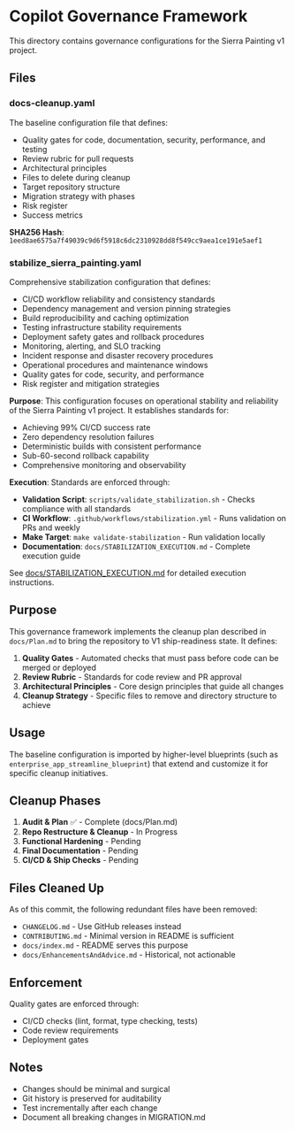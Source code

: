 # Copilot Governance Framework

This directory contains governance configurations for the Sierra Painting v1 project.

## Files

### docs-cleanup.yaml
The baseline configuration file that defines:
- Quality gates for code, documentation, security, performance, and testing
- Review rubric for pull requests
- Architectural principles
- Files to delete during cleanup
- Target repository structure
- Migration strategy with phases
- Risk register
- Success metrics

**SHA256 Hash**: `1eed8ae6575a7f49039c9d6f5918c6dc2310928dd8f549cc9aea1ce191e5aef1`

### stabilize_sierra_painting.yaml
Comprehensive stabilization configuration that defines:
- CI/CD workflow reliability and consistency standards
- Dependency management and version pinning strategies
- Build reproducibility and caching optimization
- Testing infrastructure stability requirements
- Deployment safety gates and rollback procedures
- Monitoring, alerting, and SLO tracking
- Incident response and disaster recovery procedures
- Operational procedures and maintenance windows
- Quality gates for code, security, and performance
- Risk register and mitigation strategies

**Purpose**: This configuration focuses on operational stability and reliability of the Sierra Painting v1 project. It establishes standards for:
- Achieving 99% CI/CD success rate
- Zero dependency resolution failures
- Deterministic builds with consistent performance
- Sub-60-second rollback capability
- Comprehensive monitoring and observability

**Execution**: Standards are enforced through:
- **Validation Script**: `scripts/validate_stabilization.sh` - Checks compliance with all standards
- **CI Workflow**: `.github/workflows/stabilization.yml` - Runs validation on PRs and weekly
- **Make Target**: `make validate-stabilization` - Run validation locally
- **Documentation**: `docs/STABILIZATION_EXECUTION.md` - Complete execution guide

See [docs/STABILIZATION_EXECUTION.md](../docs/STABILIZATION_EXECUTION.md) for detailed execution instructions.

## Purpose

This governance framework implements the cleanup plan described in `docs/Plan.md` to bring the repository to V1 ship-readiness state. It defines:

1. **Quality Gates** - Automated checks that must pass before code can be merged or deployed
2. **Review Rubric** - Standards for code review and PR approval
3. **Architectural Principles** - Core design principles that guide all changes
4. **Cleanup Strategy** - Specific files to remove and directory structure to achieve

## Usage

The baseline configuration is imported by higher-level blueprints (such as `enterprise_app_streamline_blueprint`) that extend and customize it for specific cleanup initiatives.

## Cleanup Phases

1. **Audit & Plan** ✅ - Complete (docs/Plan.md)
2. **Repo Restructure & Cleanup** - In Progress
3. **Functional Hardening** - Pending
4. **Final Documentation** - Pending
5. **CI/CD & Ship Checks** - Pending

## Files Cleaned Up

As of this commit, the following redundant files have been removed:
- `CHANGELOG.md` - Use GitHub releases instead
- `CONTRIBUTING.md` - Minimal version in README is sufficient
- `docs/index.md` - README serves this purpose
- `docs/EnhancementsAndAdvice.md` - Historical, not actionable

## Enforcement

Quality gates are enforced through:
- CI/CD checks (lint, format, type checking, tests)
- Code review requirements
- Deployment gates

## Notes

- Changes should be minimal and surgical
- Git history is preserved for auditability
- Test incrementally after each change
- Document all breaking changes in MIGRATION.md

